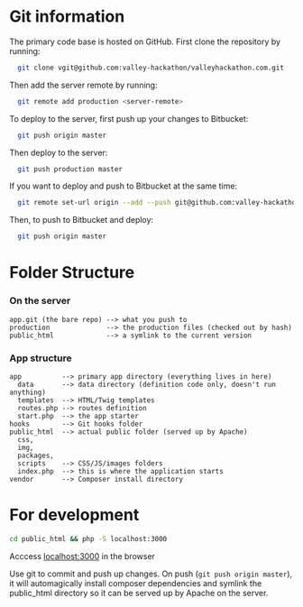 # Git information

The primary code base is hosted on GitHub. First clone the repository by running:

```bash
  git clone vgit@github.com:valley-hackathon/valleyhackathon.com.git
```

Then add the server remote by running:

```bash
  git remote add production <server-remote>
```

To deploy to the server, first push up your changes to Bitbucket:

```bash
  git push origin master
```

Then deploy to the server:

```bash
  git push production master
```

If you want to deploy and push to Bitbucket at the same time:

```bash
  git remote set-url origin --add --push git@github.com:valley-hackathon/valleyhackathon.com.git && git remote set-url origin --add --push <server-remote>
```

Then, to push to Bitbucket and deploy:

```bash
  git push origin master
```

# Folder Structure

### On the server

```
app.git (the bare repo) --> what you push to  
production              --> the production files (checked out by hash)  
public_html             --> a symlink to the current version  
```

### App structure

```
app          --> primary app directory (everything lives in here)
  data       --> data directory (definition code only, doesn't run anything)
  templates  --> HTML/Twig templates
  routes.php --> routes definition
  start.php  --> the app starter
hooks        --> Git hooks folder
public_html  --> actual public folder (served up by Apache)
  css,
  img,
  packages,
  scripts    --> CSS/JS/images folders
  index.php  --> this is where the application starts
vendor       --> Composer install directory

```

# For development

```bash
cd public_html && php -S localhost:3000
```

Acccess [localhost:3000](http://localhost:3000) in the browser

Use git to commit and push up changes. On push (`git push origin master`), it will automagically install composer dependencies and symlink the public_html directory so it can be served up by Apache on the server.